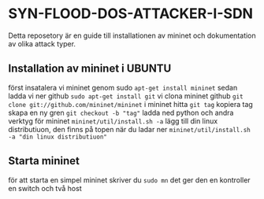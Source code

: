 # SYN-FLOOD-DOS-ATTACKER-I-SDN
Detta reposetory är en guide till installationen av mininet och dokumentation av olika attack typer.

## Installation av mininet i UBUNTU

först insatalera vi mininet genom sudo `apt-get install mininet`
sedan ladda vi ner github `sudo apt-get install git`
vi clona mininet github `git clone git://github.com/mininet/mininet`
i mininet hitta `git tag`
kopiera tag
skapa en ny gren `git checkout -b "tag"`
ladda ned python och andra verktyg för mininet `mininet/util/install.sh -a`
lägg till din linux distributiuon, den finns på topen när du ladar ner `mininet/util/install.sh -a "din linux distributiuon"`

## Starta mininet

för att starta en simpel mininet skriver du `sudo mn` det ger den en kontroller en switch och två host

